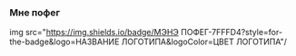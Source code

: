 ### Мне пофег

img src="https://img.shields.io/badge/МЭНЭ ПОФЕГ-7FFFD4?style=for-the-badge&logo=НАЗВАНИЕ ЛОГОТИПА&logoColor=ЦВЕТ ЛОГОТИПА"/
